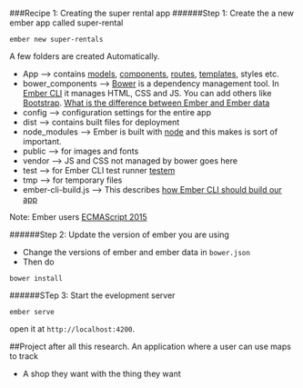 ###Recipe 1: Creating the super rental app
######Step 1: Create the a new ember app called super-rental

```
ember new super-rentals
```

A few folders are created Automatically.</br>
* App --> contains [models](), [components](), [routes](), [templates](), styles etc.
* bower_components --> [Bower]() is a dependency management tool. In [Ember CLI]() it manages HTML, CSS and JS. You can add others like [Bootstrap](). [What is the difference between Ember and Ember data]()
* config --> configuration settings for the entire app
* dist --> contains built files for deployment
* node_modules --> Ember is built with [node]() and this makes is sort of important.
* public --> for images and fonts 
* vendor --> JS and CSS not managed by bower goes here
* test --> for Ember CLI test runner [testem]()
* tmp --> for temporary files 
* ember-cli-build.js --> This describes [how Ember CLI should build our app]()

Note: Ember users [ECMAScript 2015]() 

######Step 2: Update the version of ember you are using 

* Change the versions of ember and ember data in ```bower.json```
* Then 	do 

```
bower install
```

######STep 3: Start the evelopment server

```
ember serve 
```

open it at ```http://localhost:4200```.

##Project after all this research.
An application where a user can use maps to track 
* A shop they want with the thing they want


